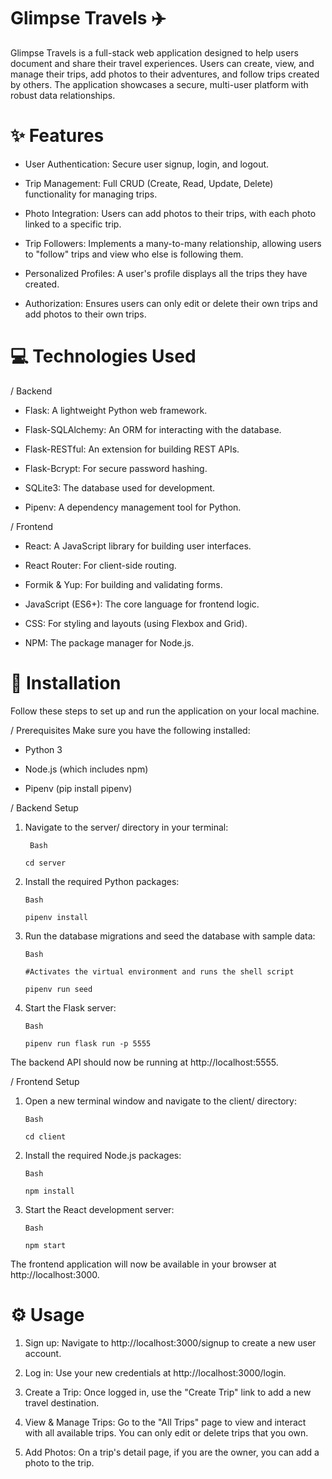 # Glimpse Travels ✈️

Glimpse Travels is a full-stack web application designed to help users document and share their travel experiences. Users can create, view, and manage their trips, add photos to their adventures, and follow trips created by others. The application showcases a secure, multi-user platform with robust data relationships.

# ✨ Features
* User Authentication: Secure user signup, login, and logout.

* Trip Management: Full CRUD (Create, Read, Update, Delete) functionality for managing trips.

* Photo Integration: Users can add photos to their trips, with each photo linked to a specific trip.

* Trip Followers: Implements a many-to-many relationship, allowing users to "follow" trips and view who else is following them.

* Personalized Profiles: A user's profile displays all the trips they have created.

* Authorization: Ensures users can only edit or delete their own trips and add photos to their own trips.

# 💻 Technologies Used
/ Backend
* Flask: A lightweight Python web framework.

* Flask-SQLAlchemy: An ORM for interacting with the database.

* Flask-RESTful: An extension for building REST APIs.

* Flask-Bcrypt: For secure password hashing.

* SQLite3: The database used for development.

* Pipenv: A dependency management tool for Python.

/ Frontend
* React: A JavaScript library for building user interfaces.

* React Router: For client-side routing.

* Formik & Yup: For building and validating forms.

* JavaScript (ES6+): The core language for frontend logic.

* CSS: For styling and layouts (using Flexbox and Grid).

* NPM: The package manager for Node.js.

# 🚀 Installation
Follow these steps to set up and run the application on your local machine.

/ Prerequisites
Make sure you have the following installed:

* Python 3

* Node.js (which includes npm)

* Pipenv (pip install pipenv)

/ Backend Setup
1. Navigate to the server/ directory in your terminal:

        Bash
   
       cd server

3. Install the required Python packages:

       Bash

       pipenv install

3. Run the database migrations and seed the database with sample data:

       Bash
   
       #Activates the virtual environment and runs the shell script
   
       pipenv run seed

5. Start the Flask server:

       Bash
   
       pipenv run flask run -p 5555

The backend API should now be running at http://localhost:5555.

/ Frontend Setup
1. Open a new terminal window and navigate to the client/ directory:

       Bash
   
       cd client

2. Install the required Node.js packages:

       Bash

       npm install

3. Start the React development server:

       Bash
   
       npm start

The frontend application will now be available in your browser at http://localhost:3000.

# ⚙️ Usage
1. Sign up: Navigate to http://localhost:3000/signup to create a new user account.

2. Log in: Use your new credentials at http://localhost:3000/login.

3. Create a Trip: Once logged in, use the "Create Trip" link to add a new travel destination.

4. View & Manage Trips: Go to the "All Trips" page to view and interact with all available trips. You can only edit or delete trips that you own.

5. Add Photos: On a trip's detail page, if you are the owner, you can add a photo to the trip.

